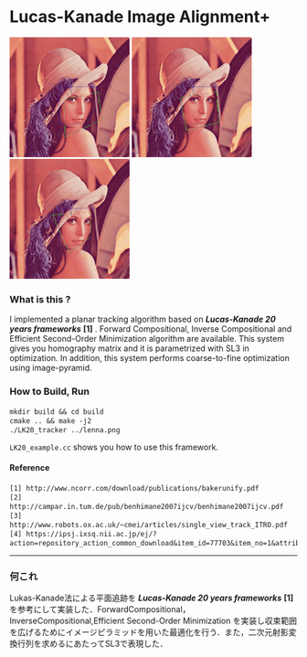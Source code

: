 # Lucas-Kanade Image Alignment+

![FC_sample_gif](https://github.com/cashiwamochi/LK20_ImageAlignment/blob/master/gif/FC.gif "ForwardCompositional")
![IC_sample_gif](https://github.com/cashiwamochi/LK20_ImageAlignment/blob/master/gif/IC.gif "InverseCompositional")
![ESM_sample_gif](https://github.com/cashiwamochi/LK20_ImageAlignment/blob/master/gif/ESM.gif "Efficient Second-Order Minimization")
 

### What is this ?
I implemented a planar tracking algorithm based on ***Lucas-Kanade 20 years frameworks*** **[1]** . Forward Compositional, Inverse Compositional and Efficient Second-Order Minimization algorithm are available. This system gives you homography matrix and it is parametrized with SL3 in optimization. In addition, this system performs coarse-to-fine optimization using image-pyramid.

### How to Build, Run
```
mkdir build && cd build
cmake .. && make -j2
./LK20_tracker ../lenna.png
```

```LK20_example.cc``` shows you how to use this framework.

#### Reference
```
[1] http://www.ncorr.com/download/publications/bakerunify.pdf
[2] http://campar.in.tum.de/pub/benhimane2007ijcv/benhimane2007ijcv.pdf
[3] http://www.robots.ox.ac.uk/~cmei/articles/single_view_track_ITRO.pdf
[4] https://ipsj.ixsq.nii.ac.jp/ej/?action=repository_action_common_download&item_id=77703&item_no=1&attribute_id=1&file_no=1
```

--------
### 何これ
Lukas-Kanade法による平面追跡を ***Lucas-Kanade 20 years frameworks*** **[1]** を参考にして実装した．ForwardCompositional，InverseCompositional,Efficient Second-Order Minimization を実装し収束範囲を広げるためにイメージピラミッドを用いた最適化を行う．また，二次元射影変換行列を求めるにあたってSL3で表現した．
